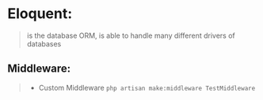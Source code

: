 # Eloquent: 
> is the database ORM, is able to handle many different drivers of databases  

## Middleware:
 > - Custom Middleware
 `php artisan make:middleware TestMiddleware`